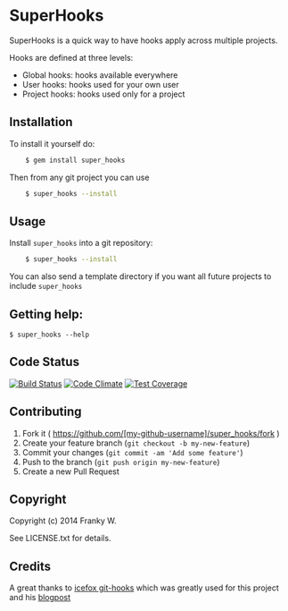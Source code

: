 # SuperHooks

SuperHooks is a quick way to have hooks apply across multiple projects. 

Hooks are defined at three levels:

  * Global hooks: hooks available everywhere
  * User hooks: hooks used for your own user
  * Project hooks: hooks used only for a project

## Installation

To install it yourself do:

```bash
	$ gem install super_hooks
```

Then from any git project you can use

```bash
	$ super_hooks --install
```

## Usage

Install `super_hooks` into a git repository: 

```bash
	$ super_hooks --install
```

You can also send a template directory if you want all future projects to include `super_hooks`

## Getting help: 

	$ super_hooks --help

## Code Status
[![Build Status](https://travis-ci.org/frankywahl/super_hooks.svg?branch=master)](https://travis-ci.org/frankywahl/super_hooks)
[![Code Climate](https://codeclimate.com/github/frankywahl/super_hooks/badges/gpa.svg)](https://codeclimate.com/github/frankywahl/super_hooks)
[![Test Coverage](https://codeclimate.com/github/frankywahl/super_hooks/badges/coverage.svg)](https://codeclimate.com/github/frankywahl/super_hooks)

## Contributing

1. Fork it ( https://github.com/[my-github-username]/super_hooks/fork )
2. Create your feature branch (`git checkout -b my-new-feature`)
3. Commit your changes (`git commit -am 'Add some feature'`)
4. Push to the branch (`git push origin my-new-feature`)
5. Create a new Pull Request


## Copyright

Copyright (c) 2014 Franky W.

See LICENSE.txt for details.


## Credits

A great thanks to [icefox git-hooks](https://github.com/icefox/git-hooks) which was greatly used for this project and his [blogpost](http://benjamin-meyer.blogspot.com/2010/06/managing-project-user-and-global-git.html)
